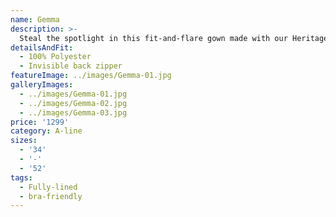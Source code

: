 ```yaml
---
name: Gemma
description: >-
  Steal the spotlight in this fit-and-flare gown made with our Heritage Lace, featuring a deep V-Neckline and beautiful, open illusion back with pearl buttons. Sweep Train.
detailsAndFit:
  - 100% Polyester
  - Invisible back zipper
featureImage: ../images/Gemma-01.jpg
galleryImages:
  - ../images/Gemma-01.jpg
  - ../images/Gemma-02.jpg
  - ../images/Gemma-03.jpg
price: '1299'
category: A-line
sizes:
  - '34'
  - '-'
  - '52'
tags:
  - Fully-lined
  - bra-friendly
---
```


